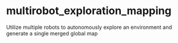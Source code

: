 # multirobot_exploration_mapping
Utilize multiple robots to autonomously explore an environment and generate a single merged global map
